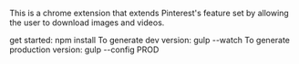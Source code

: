 This is a chrome extension that extends Pinterest's feature set by allowing the user to download images and videos.

get started: npm install
To generate dev version: gulp --watch
To generate production version: gulp --config PROD

